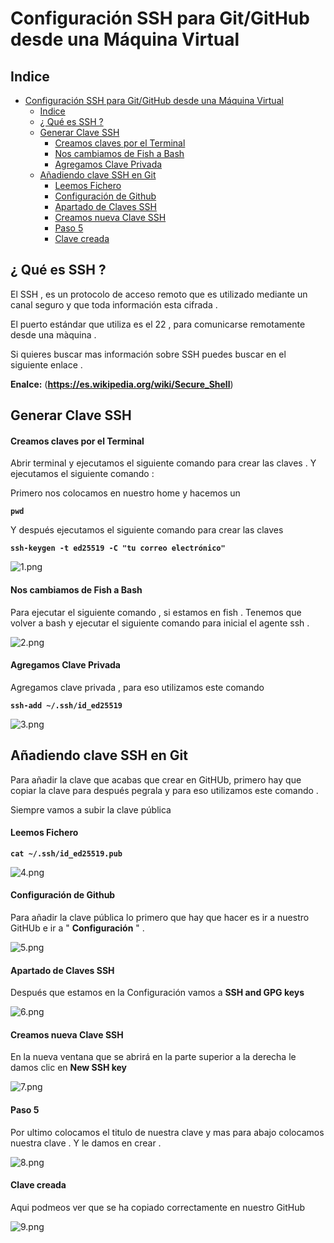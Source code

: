 # Configuración SSH para Git/GitHub desde una Máquina Virtual

## Indice 

- [Configuración SSH para Git/GitHub desde una Máquina Virtual](#configuración-ssh-para-gitgithub-desde-una-máquina-virtual)
  - [Indice](#indice)
  - [¿ Qué es SSH ?](#-qué-es-ssh-)
  - [Generar Clave SSH](#generar-clave-ssh)
      - [Creamos claves por el Terminal](#creamos-claves-por-el-terminal)
      - [Nos cambiamos de Fish a Bash](#nos-cambiamos-de-fish-a-bash)
      - [Agregamos Clave Privada](#agregamos-clave-privada)
  - [Añadiendo clave SSH en Git](#añadiendo-clave-ssh-en-git)
      - [Leemos Fichero](#leemos-fichero)
      - [Configuración de Github](#configuración-de-github)
      - [Apartado de Claves SSH](#apartado-de-claves-ssh)
      - [Creamos nueva Clave SSH](#creamos-nueva-clave-ssh)
      - [Paso 5](#paso-5)
      - [Clave creada](#clave-creada)

## ¿ Qué es SSH ?

El SSH , es un protocolo de acceso remoto que es utilizado mediante un canal seguro y que toda información esta cifrada .

El puerto estándar que utiliza es el 22 , para comunicarse remotamente desde una màquina .

Si quieres buscar mas información sobre SSH puedes buscar en el siguiente enlace .

**Enalce:** (**https://es.wikipedia.org/wiki/Secure_Shell**)


## Generar Clave SSH 

#### Creamos claves por el Terminal

Abrir terminal y ejecutamos el siguiente comando para crear las claves . Y ejecutamos el siguiente comando :

Primero nos colocamos en nuestro home y hacemos un 

**`pwd`** 

Y después ejecutamos el siguiente comando para crear las claves 

**`ssh-keygen -t ed25519 -C "tu correo electrónico"`**

![1.png](./img/1.png)

#### Nos cambiamos de Fish a Bash 

Para ejecutar el siguiente comando , si estamos en fish . Tenemos que volver a bash y ejecutar el siguiente comando para inicial el agente ssh .

![2.png](./img/2.png)

#### Agregamos Clave Privada 

Agregamos clave privada , para eso utilizamos este comando 

**`ssh-add ~/.ssh/id_ed25519`**

![3.png](./img/3.png)

## Añadiendo clave SSH en Git 

Para añadir la clave que acabas que crear en GitHUb, primero hay que copiar la clave para después pegrala y para eso utilizamos este comando .

Siempre vamos a subir la clave pública 

#### Leemos Fichero 

**`cat ~/.ssh/id_ed25519.pub`**

![4.png](./img/4.png)

#### Configuración de Github 

Para añadir la clave pública lo primero que hay que hacer es  ir a nuestro GitHUb e ir a " **Configuración** " .

![5.png](./img/5.png)

#### Apartado de Claves SSH

Después que estamos en la Configuración vamos a **SSH and GPG keys** 

![6.png](./img/6.png)

#### Creamos nueva Clave SSH

En la nueva ventana que se abrirá en la parte superior a la derecha le damos clic en **New SSH key**

![7.png](./img/7.png)

#### Paso 5 

Por ultimo colocamos el titulo de nuestra clave y mas para abajo colocamos nuestra clave . Y le damos en crear .

![8.png](./img/8.png)

#### Clave creada 

Aqui podmeos ver que se ha copiado correctamente en nuestro GitHub

![9.png](./img/9.png)
